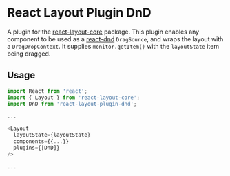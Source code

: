 # React Layout Plugin DnD

A plugin for the [react-layout-core](https://www.github.com/gregchamberlain/react-layout-core) package.
This plugin enables any component to be used as a [react-dnd](https://react-dnd.github.io/react-dnd/) `DragSource`, and wraps the layout with a `DragDropContext`. It supplies `monitor.getItem()` with the `layoutState` item being dragged.

## Usage

```js
import React from 'react';
import { Layout } from 'react-layout-core';
import DnD from 'react-layout-plugin-dnd';

...

<Layout
  layoutState={layoutState}
  components={{...}}
  plugins={[DnD]}
/>

...
```